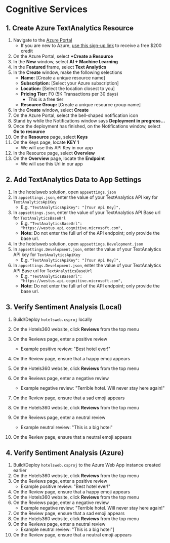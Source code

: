 # Cognitive Services

## 1. Create Azure TextAnalytics Resource

1. Navigate to the [Azure Portal](https://portal.azure.com/?WT.mc_id=TechBash-github-bramin)
   - If you are new to Azure, [use this sign-up link](https://azure.microsoft.com/free/ai/?WT.mc_id=TechBash-github-bramin) to receive a free $200 credit
2. On the Azure Portal, select **+Create a Resource**
3. In the **New** window, select **AI + Machine Learning**
4. In the **Featured** frame, select **Text Analytics**
5. In the **Create** window, make the following selections
    - **Name:** [Create a unique resource name]
    - **Subscription:** [Select your Azure subscription]
    - **Location:** [Select the location closest to you]
    - **Pricing Tier:** F0 (5K Transactions per 30 days)
        - This is a free tier
    - **Resource Group:** [Create a unique resource group name]
6. In the **Create** window, select **Create**
7. On the Azure Portal, select the bell-shaped notification icon
8. Stand by while the Notifications window says **Deployment in progress...**
9. Once the deployment has finished, on the Notifications window, select **Go to resource**
10. On the **Resource** page, select **Keys**
11. On the Keys page, locate **KEY 1**
    - We will use this API Key in our app
12. In the Resource page, select **Overview**
13. On the **Overview** page, locate the **Endpoint**
    - We will use this Url in our app

## 2. Add TextAnalytics Data to App Settings

1. In the hotelsweb solution, open `appsettings.json`
2. In `appsettings.json`, enter the value of your TextAnalytics API key for `TextAnalyticsApiKey`
    - E.g. `"TextAnalyticsApiKey": "[Your Api Key]",`
3. In `appsettings.json`, enter the value of your TextAnalytics API Base url for `TextAnalyticsBaseUrl`
    - E.g. `"TextAnalyticsBaseUrl": "https://westus.api.cognitive.microsoft.com",`
    - **Note:** Do not enter the full url of the API endpoint; only provide the base url.
4. In the hotelsweb solution, open `appsettings.Development.json`
5. In `appsettings.Development.json`, enter the value of your TextAnalytics API key for `TextAnalyticsApiKey`
    - E.g. `"TextAnalyticsApiKey": "[Your Api Key]",`
6. In `appsettings.Development.json`, enter the value of your TextAnalytics API Base url for `TextAnalyticsBaseUrl`
    - E.g. `"TextAnalyticsBaseUrl": "https://westus.api.cognitive.microsoft.com",`
    - **Note:** Do not enter the full url of the API endpoint; only provide the base url.

## 3. Verify Sentiment Analysis (Local)

1. Build/Deploy `hotelsweb.csproj` locally 
2. On the Hotels360 website, click **Reviews** from the top menu
3. On the Reviews page, enter a positive review
   - Example positive review: "Best hotel ever!"
4. On the Review page, ensure that a happy emoji appears
5. On the Hotels360 website, click **Reviews** from the top menu
6. On the Reviews page, enter a negative review
   - Example negative review: "Terrible hotel. Will never stay here again!"

7. On the Review page, ensure that a sad emoji appears
8. On the Hotels360 website, click **Reviews** from the top menu
9. On the Reviews page, enter a neutral review
   - Example neutral review: "This is a big hotel"
10. On the Review page, ensure that a neutral emoji appears

## 4. Verify Sentiment Analysis (Azure)

1. Build/Deploy `hotelsweb.csproj` to the Azure Web App instance created earlier
2. On the Hotels360 website, click **Reviews** from the top menu
3. On the Reviews page, enter a positive review
   - Example positive review: "Best hotel ever!"
4. On the Review page, ensure that a happy emoji appears
5. On the Hotels360 website, click **Reviews** from the top menu
6. On the Reviews page, enter a negative review
   - Example negative review: "Terrible hotel. Will never stay here again!"
7. On the Review page, ensure that a sad emoji appears
8. On the Hotels360 website, click **Reviews** from the top menu
9. On the Reviews page, enter a neutral review
   - Example neutral review: "This is a big hotel"]
10. On the Review page, ensure that a neutral emoji appears